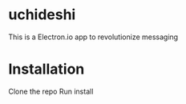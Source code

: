 # uchideshi
This is a Electron.io app to revolutionize messaging

# Installation
Clone the repo
Run install
